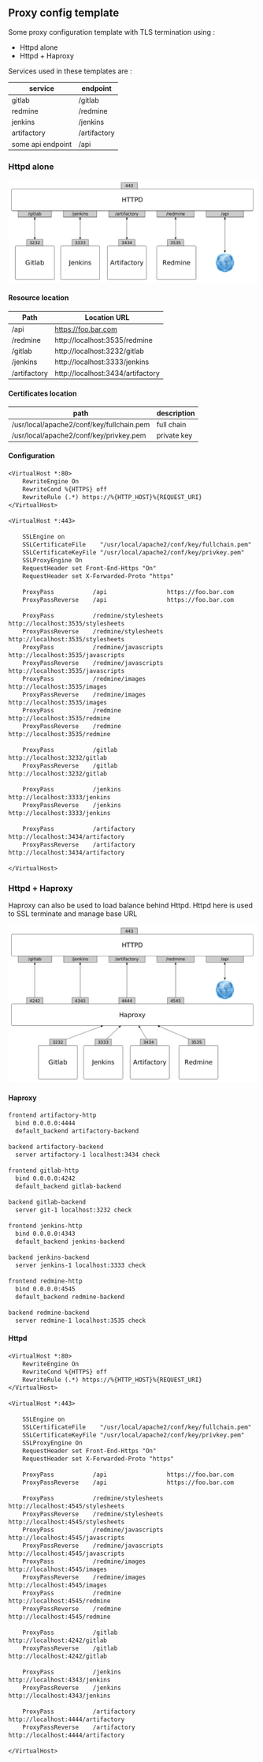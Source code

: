 ## Proxy config template

Some proxy configuration template with TLS termination using :

* Httpd alone
* Httpd + Haproxy

Services used in these templates are :

| service     | endpoint     |
|-------------|--------------|
| gitlab      | /gitlab      |
| redmine     | /redmine     |
| jenkins     | /jenkins     |
| artifactory | /artifactory |
| some api endpoint | /api   |

### Httpd alone

![](./img/httpd_only.png)

#### Resource location

|  Path         |  Location URL                     |
|---------------|-----------------------------------|
|  /api         |  https://foo.bar.com              |      
|  /redmine     |  http://localhost:3535/redmine    |
|  /gitlab      |  http://localhost:3232/gitlab     |
|  /jenkins     |  http://localhost:3333/jenkins    |
|  /artifactory |  http://localhost:3434/artifactory |

#### Certificates location

| path                                       |  description     |
|--------------------------------------------|------------------|
| /usr/local/apache2/conf/key/fullchain.pem  |  full chain      |
| /usr/local/apache2/conf/key/privkey.pem    |  private key     |

#### Configuration

```ApacheConf
<VirtualHost *:80>
    RewriteEngine On
    RewriteCond %{HTTPS} off
    RewriteRule (.*) https://%{HTTP_HOST}%{REQUEST_URI}
</VirtualHost>

<VirtualHost *:443>

    SSLEngine on
    SSLCertificateFile    "/usr/local/apache2/conf/key/fullchain.pem"
    SSLCertificateKeyFile "/usr/local/apache2/conf/key/privkey.pem"
    SSLProxyEngine On
    RequestHeader set Front-End-Https "On"
    RequestHeader set X-Forwarded-Proto "https"

    ProxyPass           /api                 https://foo.bar.com
    ProxyPassReverse    /api                 https://foo.bar.com

    ProxyPass           /redmine/stylesheets http://localhost:3535/stylesheets
    ProxyPassReverse    /redmine/stylesheets http://localhost:3535/stylesheets
    ProxyPass           /redmine/javascripts http://localhost:3535/javascripts
    ProxyPassReverse    /redmine/javascripts http://localhost:3535/javascripts
    ProxyPass           /redmine/images      http://localhost:3535/images
    ProxyPassReverse    /redmine/images      http://localhost:3535/images
    ProxyPass           /redmine             http://localhost:3535/redmine
    ProxyPassReverse    /redmine             http://localhost:3535/redmine

    ProxyPass           /gitlab              http://localhost:3232/gitlab
    ProxyPassReverse    /gitlab              http://localhost:3232/gitlab

    ProxyPass           /jenkins             http://localhost:3333/jenkins
    ProxyPassReverse    /jenkins             http://localhost:3333/jenkins

    ProxyPass           /artifactory         http://localhost:3434/artifactory
    ProxyPassReverse    /artifactory         http://localhost:3434/artifactory

</VirtualHost>
```

### Httpd + Haproxy

Haproxy can also be used to load balance behind Httpd. Httpd here is used to SSL terminate and manage base URL

![](./img/httpd_haproxy.png)

#### Haproxy

```
frontend artifactory-http
  bind 0.0.0.0:4444
  default_backend artifactory-backend

backend artifactory-backend
  server artifactory-1 localhost:3434 check

frontend gitlab-http
  bind 0.0.0.0:4242
  default_backend gitlab-backend

backend gitlab-backend
  server git-1 localhost:3232 check

frontend jenkins-http
  bind 0.0.0.0:4343
  default_backend jenkins-backend

backend jenkins-backend
  server jenkins-1 localhost:3333 check

frontend redmine-http
  bind 0.0.0.0:4545
  default_backend redmine-backend

backend redmine-backend
  server redmine-1 localhost:3535 check
```

#### Httpd

```ApacheConf
<VirtualHost *:80>
    RewriteEngine On
    RewriteCond %{HTTPS} off
    RewriteRule (.*) https://%{HTTP_HOST}%{REQUEST_URI}
</VirtualHost>

<VirtualHost *:443>

    SSLEngine on
    SSLCertificateFile    "/usr/local/apache2/conf/key/fullchain.pem"
    SSLCertificateKeyFile "/usr/local/apache2/conf/key/privkey.pem"
    SSLProxyEngine On
    RequestHeader set Front-End-Https "On"
    RequestHeader set X-Forwarded-Proto "https"

    ProxyPass           /api                 https://foo.bar.com
    ProxyPassReverse    /api                 https://foo.bar.com

    ProxyPass           /redmine/stylesheets http://localhost:4545/stylesheets
    ProxyPassReverse    /redmine/stylesheets http://localhost:4545/stylesheets
    ProxyPass           /redmine/javascripts http://localhost:4545/javascripts
    ProxyPassReverse    /redmine/javascripts http://localhost:4545/javascripts
    ProxyPass           /redmine/images      http://localhost:4545/images
    ProxyPassReverse    /redmine/images      http://localhost:4545/images
    ProxyPass           /redmine             http://localhost:4545/redmine
    ProxyPassReverse    /redmine             http://localhost:4545/redmine

    ProxyPass           /gitlab              http://localhost:4242/gitlab
    ProxyPassReverse    /gitlab              http://localhost:4242/gitlab

    ProxyPass           /jenkins             http://localhost:4343/jenkins
    ProxyPassReverse    /jenkins             http://localhost:4343/jenkins

    ProxyPass           /artifactory         http://localhost:4444/artifactory
    ProxyPassReverse    /artifactory         http://localhost:4444/artifactory

</VirtualHost>
```

